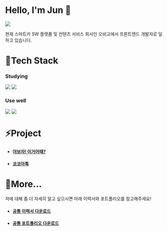 # Hello, I'm Jun :pig:

[<img src="https://img.shields.io/badge/LinkedIn-0074C2?style=flat-square&logo=LinkedIn&logoColor=white"/>](https://www.linkedin.com/in/%EC%98%81%EC%A4%80-%EC%A0%95-2416ab22a/)

현재 스마트카 SW 플랫폼 및 컨텐츠 서비스 회사인 오비고에서 프론트엔드 개발자로 일하고 있습니다.

# :scroll:Tech Stack

### Studying

<img src="https://img.shields.io/badge/Typescipt-0074C2?style=flat-square&logo=Typescript&logoColor=white"/> <img src="https://img.shields.io/badge/React-46CAF2?style=flat-square&logo=React&logoColor=white"/>	

### Use well

<img src="https://img.shields.io/badge/Vue-4FC08D?style=flat-square&logo=vue.js&logoColor=white"/> <img src="https://img.shields.io/badge/Javascript-yellow?style=flat-square&logo=Javascript&logoColor=white"/>

# :zap:Project

- #### [야보자! 이거어때?](https://github.com/Seongtaek-H/yabojaFront)

- #### [코코아톡](https://github.com/dudwns0921/nomad-coders_kokoa-clone)

# 🚀More...

저에 대해 좀 더 자세히 알고 싶으시면 아래 이력서와 포트폴리오를 참고해주세요!

- #### [공통 이력서 다운로드](https://drive.google.com/file/d/1hUEqHQgrrDG-se5cs5QdGnX8jft_nGWd/view?usp=sharing)

- #### [공통 포트폴리오 다운로드](https://drive.google.com/file/d/1m2ARcF43SsfCRS64U8R8378a6E_vXnXk/view?usp=sharing)
